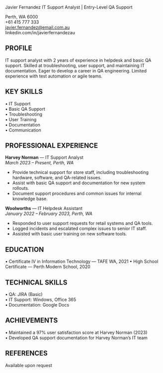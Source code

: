 Javier Fernandez
IT Support Analyst | Entry-Level QA Support

Perth, WA 6000  
+61 415 777 333  
javier.fernandez@email.com.au  
linkedin.com/in/javierfernandezau

PROFILE
-------
IT support analyst with 2 years of experience in helpdesk and basic QA support. Skilled at troubleshooting, user support, and maintaining IT documentation. Eager to develop a career in QA engineering. Limited experience with test automation or agile teams.

KEY SKILLS
----------
• IT Support  
• Basic QA Support  
• Troubleshooting  
• User Training  
• Documentation  
• Communication

PROFESSIONAL EXPERIENCE
-----------------------

**Harvey Norman** — IT Support Analyst  
_March 2023 – Present, Perth, WA_
- Provide technical support for store staff, including troubleshooting hardware, software, and QA-related issues.
- Assist with basic QA support and documentation for new system rollouts.
- Document support procedures and common issues for internal knowledge base.

**Woolworths** — IT Helpdesk Assistant  
_January 2022 – February 2023, Perth, WA_
- Responded to user support requests for retail systems and QA tools.
- Logged incidents and escalated complex issues to senior IT staff.
- Assisted with basic user training on new software tools.

EDUCATION
---------
• Certificate IV in Information Technology — TAFE WA, 2021
• High School Certificate — Perth Modern School, 2020

TECHNICAL SKILLS
----------------
• QA: JIRA (Basic)  
• IT Support: Windows, Office 365  
• Documentation: Google Docs

ACHIEVEMENTS
------------
• Maintained a 97% user satisfaction score at Harvey Norman (2023)  
• Developed QA support documentation for Harvey Norman’s IT team

REFERENCES
----------
Available upon request

